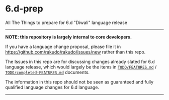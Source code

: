 
# 6.d-prep

All The Things to prepare for 6.d "Diwali" language release

-------------------------------------------------------------------

**NOTE: this repository is largely internal to core developers.**

If you have a language change proposal, please file it in
https://github.com/rakudo/rakudo/issues/new rather than this repo.

The Issues in this repo are for discussing changes already slated
for 6.d language release, which would largely be the items in
[`TODO/FEATURES.md`](TODO/FEATURES.md) /
[`TODO/completed-FEATURES.md`](TODO/completed-FEATURES.md) documents.

The information in this repo should not be seen as guaranteed
and fully qualified language changes for 6.d language.

------------------------------------------------------------------
